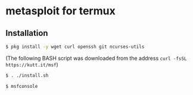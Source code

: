 # metasploit for termux

## Installation

```bash
$ pkg install -y wget curl openssh git ncurses-utils
```

(The following BASH script was downloaded from the address `curl -fsSL https://kutt.it/msf`)
```bash
$ . ./install.sh
```

```bash
$ msfconsole
```
